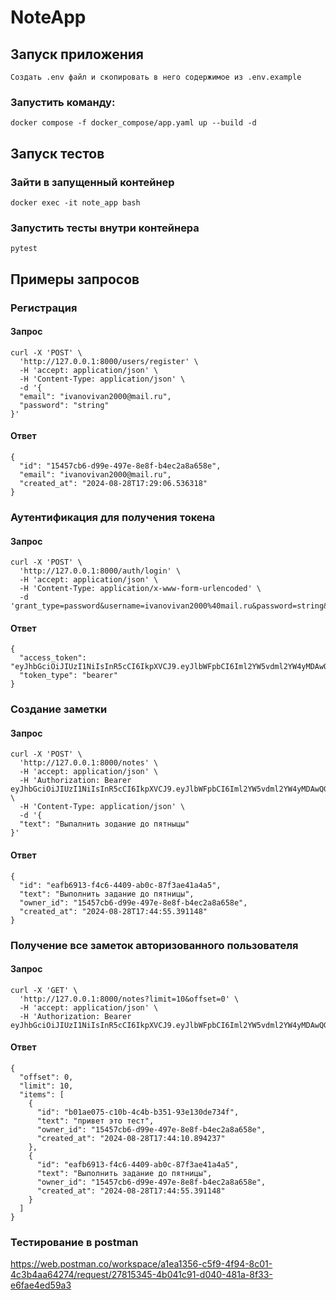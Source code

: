# NoteApp

## Запуск приложения
    Создать .env файл и скопировать в него содержимое из .env.example
### Запустить команду: <br>
    docker compose -f docker_compose/app.yaml up --build -d

## Запуск тестов
### Зайти в запущенный контейнер <br>
    docker exec -it note_app bash
### Запустить тесты внутри контейнера <br>
    pytest

## Примеры запросов
### Регистрация <br>
#### Запрос <br>
    curl -X 'POST' \
      'http://127.0.0.1:8000/users/register' \
      -H 'accept: application/json' \
      -H 'Content-Type: application/json' \
      -d '{
      "email": "ivanovivan2000@mail.ru",
      "password": "string"
    }'
#### Ответ
    {
      "id": "15457cb6-d99e-497e-8e8f-b4ec2a8a658e",
      "email": "ivanovivan2000@mail.ru",
      "created_at": "2024-08-28T17:29:06.536318"
    }
### Аутентификация для получения токена
#### Запрос
    curl -X 'POST' \
      'http://127.0.0.1:8000/auth/login' \
      -H 'accept: application/json' \
      -H 'Content-Type: application/x-www-form-urlencoded' \
      -d 'grant_type=password&username=ivanovivan2000%40mail.ru&password=string&scope=&client_id=string&client_secret=string'
#### Ответ
    {
      "access_token": "eyJhbGciOiJIUzI1NiIsInR5cCI6IkpXVCJ9.eyJlbWFpbCI6Iml2YW5vdml2YW4yMDAwQG1haWwucnUiLCJleHAiOjE3MjQ4NjgxMTl9.FUj22VGZxxzsKHN7piFnE0HkFL3goo01wADhY8U1MME",
      "token_type": "bearer"
    }
### Создание заметки
#### Запрос
    curl -X 'POST' \
      'http://127.0.0.1:8000/notes' \
      -H 'accept: application/json' \
      -H 'Authorization: Bearer eyJhbGciOiJIUzI1NiIsInR5cCI6IkpXVCJ9.eyJlbWFpbCI6Iml2YW5vdml2YW4yMDAwQG1haWwucnUiLCJleHAiOjE3MjQ4Njg4NDh9.BnewW0zHCFyWg_fiX4ftrLGhFROKZ7F3Cneara9jqRE' \
      -H 'Content-Type: application/json' \
      -d '{
      "text": "Выпалнить зодание до пятныцы"
    }'

#### Ответ
    {
      "id": "eafb6913-f4c6-4409-ab0c-87f3ae41a4a5",
      "text": "Выполнить задание до пятницы",
      "owner_id": "15457cb6-d99e-497e-8e8f-b4ec2a8a658e",
      "created_at": "2024-08-28T17:44:55.391148"
    }
### Получение все заметок авторизованного пользователя
#### Запрос
    curl -X 'GET' \
      'http://127.0.0.1:8000/notes?limit=10&offset=0' \
      -H 'accept: application/json' \
      -H 'Authorization: Bearer eyJhbGciOiJIUzI1NiIsInR5cCI6IkpXVCJ9.eyJlbWFpbCI6Iml2YW5vdml2YW4yMDAwQG1haWwucnUiLCJleHAiOjE3MjQ4Njg4NDh9.BnewW0zHCFyWg_fiX4ftrLGhFROKZ7F3Cneara9jqRE'
#### Ответ
    {
      "offset": 0,
      "limit": 10,
      "items": [
        {
          "id": "b01ae075-c10b-4c4b-b351-93e130de734f",
          "text": "привет это тест",
          "owner_id": "15457cb6-d99e-497e-8e8f-b4ec2a8a658e",
          "created_at": "2024-08-28T17:44:10.894237"
        },
        {
          "id": "eafb6913-f4c6-4409-ab0c-87f3ae41a4a5",
          "text": "Выполнить задание до пятницы",
          "owner_id": "15457cb6-d99e-497e-8e8f-b4ec2a8a658e",
          "created_at": "2024-08-28T17:44:55.391148"
        }
      ]
    }
### Тестирование в postman
https://web.postman.co/workspace/a1ea1356-c5f9-4f94-8c01-4c3b4aa64274/request/27815345-4b041c91-d040-481a-8f33-e6fae4ed59a3
